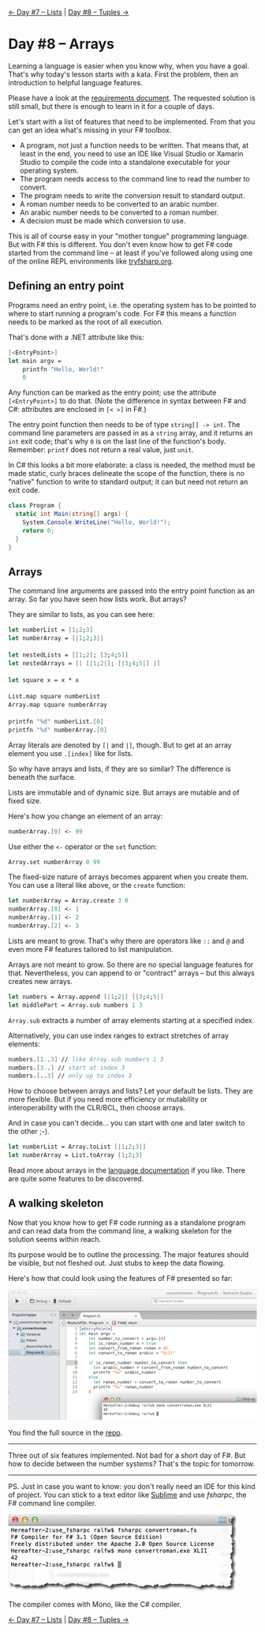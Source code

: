 [← Day #7 – Lists](../day07) | [Day #8 – Tuples →](../day09)

# Day #8 – Arrays
Learning a language is easier when you know why, when you have a goal. That's why today's lesson starts with a kata. First the problem, then an introduction to helpful language features.

Please have a look at the [requirements document](https://app.box.com/s/z07b8gr6e1ngvb3cg7ps78zy2ddi3vx1). The requested solution is still small, but there is enough to learn in it for a couple of days.

Let's start with a list of features that need to be implemented. From that you can get an idea what's missing in your F# toolbox.

* A program, not just a function needs to be written. That means that, at least in the end, you need to use an IDE like Visual Studio or Xamarin Studio to compile the code into a standalone executable for your operating system.
* The program needs access to the command line to read the number to convert.
* The program needs to write the conversion result to standard output.
* A roman number needs to be converted to an arabic number.
* An arabic number needs to be converted to a roman number.
* A decision must be made which conversion to use.

This is all of course easy in your "mother tongue" programming language. But with F# this is different. You don't even know how to get F# code started from the command line – at least if you've followed along using one of the online REPL environments like [tryfsharp.org](http://www.tryfsharp.org/Create).

## Defining an entry point
Programs need an entry point, i.e. the operating system has to be pointed to where to start running a program's code. For F# this means a function needs to be marked as the root of all execution.

That's done with a .NET attribute like this:

```fsharp
[<EntryPoint>]
let main argv =
    printfn "Hello, World!"
    0
```

Any function can be marked as the entry point; use the attribute `[<EntryPoint>]` to do that. (Note the difference in syntax between F# and C#: attributes are enclosed in `[< >]` in F#.)

The entry point function then needs to be of type `string[] -> int`. The command line parameters are passed in as a `string` array, and it returns an `int` exit code; that's why `0` is on the last line of the function's body. Remember: `printf` does not return a real value, just `unit`.

In C# this looks a bit more elaborate: a class is needed, the method must be made static, curly braces delineate the scope of the function, there is no "native" function to write to standard output; it can but need not return an exit code.

```csharp
class Program {
  static int Main(string[] args) {
    System.Console.WriteLine("Hello, World!");
    return 0;
  }
}
```

## Arrays
The command line arguments are passed into the entry point function as an array. So far you have seen how lists work. But arrays?

They are similar to lists, as you can see here:

```fsharp
let numberList = [1;2;3]
let numberArray = [|1;2;3|]

let nestedLists = [[1;2]; [3;4;5]]
let nestedArrays = [| [|1;2|]; [|3;4;5|] |]

let square x = x * x

List.map square numberList
Array.map square numberArray

printfn "%d" numberList.[0]
printfn "%d" numberArray.[0]
```

Array literals are denoted by `[|` and `|]`, though. But to get at an array element you use `.[index]` like for lists.

So why have arrays and lists, if they are so similar? The difference is beneath the surface.

Lists are immutable and of dynamic size. But arrays are mutable and of fixed size.

Here's how you change an element of an array:

```fsharp
numberArray.[0] <- 99
```

Use either the `<-` operator or the `set` function:

```fsharp
Array.set numberArray 0 99
```

The fixed-size nature of arrays becomes apparent when you create them. You can use a literal like above, or the `create` function:

```fsharp
let numberArray = Array.create 3 0
numberArray.[0] <- 1
numberArray.[1] <- 2
numberArray.[2] <- 3
```

Lists are meant to grow. That's why there are operators like `::` and `@` and even more F# features tailored to list manipulation.

Arrays are not meant to grow. So there are no special language features for that. Nevertheless, you can append to or "contract" arrays – but this always creates new arrays.

```fsharp
let numbers = Array.append [|1;2|] [|3;4;5|]
let middlePart = Array.sub numbers 1 3
```

`Array.sub` extracts a number of array elements starting at a specified index.

Alternatively, you can use index ranges to extract stretches of array elements:

```fsharp
numbers.[1..3] // like Array.sub numbers 1 3
numbers.[3..] // start at index 3
numbers.[..3] // only up to index 3
```

How to choose between arrays and lists? Let your default be lists. They are more flexible. But if you need more efficiency or mutability or interoperability with the CLR/BCL, then choose arrays.

And in case you can't decide... you can start with one and later switch to the other ;-).

```fsharp
let numberList = Array.toList [|1;2;3|]  
let numberArray = List.toArray [1;2;3]
```

Read more about arrays in the [language documentation](https://msdn.microsoft.com/en-us/library/dd233214.aspx) if you like. There are quite some features to be discovered.

## A walking skeleton
Now that you know how to get F# code running as a standalone program and can read data from the command line, a walking skeleton for the solution seems within reach.

Its purpose would be to outline the processing. The major features should be visible, but not fleshed out. Just stubs to keep the data flowing.

Here's how that could look using the features of F# presented so far:

![](images/w02d08a.png)

You find the full source in the [repo](src/convertroman/Program.fs).

***

Three out of six features implemented. Not bad for a short day of F#. But how to decide between the number systems? That's the topic for tomorrow.

***

PS. Just in case you want to know: you don't really need an IDE for this kind of project. You can stick to a text editor like [Sublime](http://www.sublimetext.com) and use _fsharpc_, the F# command line compiler.

![](images/w02d08b.png)

The compiler comes with Mono, like the C# compiler.

[← Day #7 – Lists](../day07) | [Day #8 – Tuples →](../day09)

